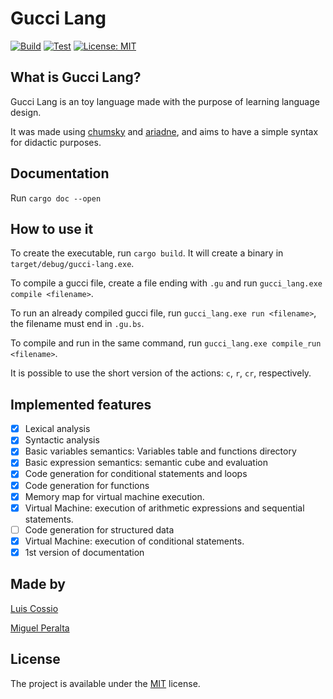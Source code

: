 # Gucci Lang

[![Build](https://github.com/coszio/gucci-lang/workflows/Build/badge.svg)](https://github.com/coszio/gucci-lang/actions/workflows/build.yml)
[![Test](https://github.com/coszio/gucci-lang/workflows/Test/badge.svg)](https://github.com/coszio/gucci-lang/actions/workflows/build.yml)
[![License: MIT](https://img.shields.io/badge/License-MIT-yellow.svg)](https://opensource.org/licenses/MIT)

## What is Gucci Lang?

Gucci Lang is an toy language made with the purpose of learning language design.

It was made using [chumsky](https://github.com/zesterer/chumsky) and [ariadne](https://github.com/zesterer/ariadne), and aims to have a simple syntax for didactic purposes.

## Documentation

Run `cargo doc --open`


## How to use it

To create the executable, run `cargo build`. It will create a binary in `target/debug/gucci-lang.exe`.

To compile a gucci file, create a file ending with `.gu` and run `gucci_lang.exe compile <filename>`.

To run an already compiled gucci file, run `gucci_lang.exe run <filename>`, the filename must end in `.gu.bs`.

To compile and run in the same command, run `gucci_lang.exe compile_run <filename>`.

It is possible to use the short version of the actions: `c`, `r`, `cr`, respectively.

## Implemented features

- [x] Lexical analysis
- [x] Syntactic analysis
- [x] Basic variables semantics: Variables table and functions directory
- [x] Basic expression semantics: semantic cube and evaluation
- [x] Code generation for conditional statements and loops
- [x] Code generation for functions
- [x] Memory map for virtual machine execution. 
- [x] Virtual Machine: execution of arithmetic expressions and sequential statements.
- [ ] Code generation for structured data 
- [x] Virtual Machine: execution of conditional statements.
- [x] 1st version of documentation

## Made by

[Luis Cossio](https://github.com/coszio)

[Miguel Peralta](https://github.com/MiguelPeraltaP)

## License
The project is available under the [MIT](https://opensource.org/licenses/MIT) license.
